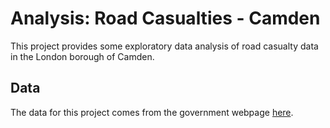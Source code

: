# Analysis: Road Casualties - Camden
This project provides some exploratory data analysis of road casualty data in the London borough of Camden.

## Data
The data for this project comes from the government webpage [here](https://data.gov.uk/dataset/f36669c1-fe1f-4cbc-803c-db49675247c3/road-collision-casualties-in-camden).

